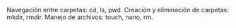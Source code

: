 Navegación entre carpetas: cd, ls, pwd.
Creación y eliminación de carpetas: mkdir, rmdir.
Manejo de archivos: touch, nano, rm.